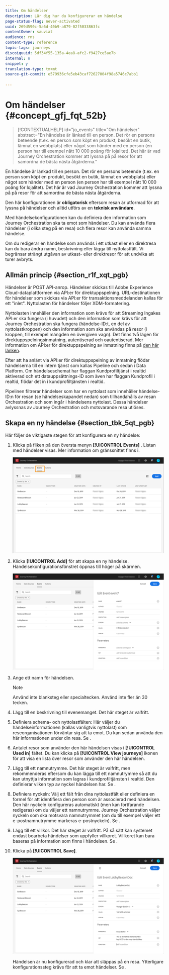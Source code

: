 ```yaml
---
title: Om händelser
description: Lär dig hur du konfigurerar en händelse
page-status-flag: never-activated
uuid: 269d590c-5a6d-40b9-a879-02f5033863fc
contentOwner: sauviat
audience: rns
content-type: reference
topic-tags: journeys
discoiquuid: 5df34f55-135a-4ea8-afc2-f9427ce5ae7b
internal: n
snippet: y
translation-type: tm+mt
source-git-commit: e579936cfe5eb43caf72627004f98a5746c7abb1

---
```



# Om händelser {#concept_gfj_fqt_52b}

>[!CONTEXTUALHELP]
>id="jo_events"
>title="Om händelser"
>abstract="En händelse är länkad till en person. Det rör en persons beteende (t.ex. en person som köpt en produkt, besökt en butik, lämnat en webbplats) eller något som händer med en person (en person har till exempel nått 10 000 poäng för lojalitet). Det här är vad Journey Orchestration kommer att lyssna på på resor för att samordna de bästa nästa åtgärderna."

En händelse är länkad till en person. Det rör en persons beteende (t.ex. en person som köpt en produkt, besökt en butik, lämnat en webbplats) eller något som händer med en person (en person har till exempel nått 10 000 poäng för lojalitet). Det här är vad Journey Orchestration kommer att lyssna på på resor för att samordna de bästa nästa åtgärderna.

Den här konfigurationen är **obligatorisk** eftersom resan är utformad för att lyssna på händelser och alltid utförs av en **teknisk användare**.

Med händelsekonfigurationen kan du definiera den information som Journey Orchestration ska ta emot som händelser. Du kan använda flera händelser (i olika steg på en resa) och flera resor kan använda samma händelse.

Om du redigerar en händelse som används i ett utkast eller en direktresa kan du bara ändra namn, beskrivning eller lägga till nyttolastfält. Vi begränsar strängt utgåvan av utkast- eller direktresor för att undvika att turer avbryts.

## Allmän princip {#section_r1f_xqt_pgb}

Händelser är POST API-anrop. Händelser skickas till Adobe Experience Cloud-dataplattformen via API:er för direktuppspelning. URL-destinationen för händelser som skickas via API:er för transaktionsmeddelanden kallas för ett &quot;inlet&quot;. Nyttolasten för händelser följer XDM-formatering.

Nyttolasten innehåller den information som krävs för att Streaming Ingakes API:er ska fungera (i huvudet) och den information som krävs för att Journey Orchestration ska fungera (händelse-ID:t, en del av nyttolastkroppen) och den information som ska användas på resor (i kroppen, till exempel mängden en övergiven vagn). Det finns två lägen för direktuppspelningsinmatning, autentiserad och oautentiserad. Mer information om API:er för direktuppspelning av inmatning finns på [den här länken](https://docs.adobe.com/content/help/en/experience-platform/xdm/api/getting-started.html).

Efter att ha anlänt via API:er för direktuppspelning av inmatning flödar händelserna till en intern tjänst som kallas Pipeline och sedan i Data Platform. Om händelseschemat har flaggan Kundprofiltjänst i realtid aktiverad och ett datauppsättnings-ID som även har flaggan Kundprofil i realtid, flödar det in i kundprofiltjänsten i realtid.

Pipelinen filtrerar händelser som har en nyttolast som innehåller händelse-ID:n för resan (se händelseskapandet nedan) som tillhandahålls av resan Orchestration och som ingår i händelsens nyttolast. Dessa händelser avlyssnas av Journey Orchestration och motsvarande resa utlöses.

## Skapa en ny händelse {#section_tbk_5qt_pgb}

Här följer de viktigaste stegen för att konfigurera en ny händelse:

1. Klicka på fliken på den översta menyn **[!UICONTROL Events]** . Listan med händelser visas. Mer information om gränssnittet finns [](../about/user-interface.md) i.

   ![](../assets/journey5.png)

1. Klicka **[!UICONTROL Add]** för att skapa en ny händelse. Händelsekonfigurationsfönstret öppnas till höger på skärmen.

   ![](../assets/journey6.png)

1. Ange ett namn för händelsen.

   >[!NOTE]
   >
   >Använd inte blanksteg eller specialtecken. Använd inte fler än 30 tecken.

1. Lägg till en beskrivning till evenemanget. Det här steget är valfritt.
1. Definiera schema- och nyttolastfälten: Här väljer du händelseinformationen (kallas vanligtvis nyttolast) som reseorganisationen förväntar sig att ta emot. Du kan sedan använda den här informationen under din resa. Se [](../event/defining-the-payload-fields.md).
1. Antalet resor som använder den här händelsen visas i **[!UICONTROL Used in]** fältet. Du kan klicka på **[!UICONTROL View journeys]** ikonen för att visa en lista över resor som använder den här händelsen.
1. Lägg till ett namnutrymme. Det här steget är valfritt, men rekommenderas eftersom du kan lägga till ett namnutrymme så att du kan utnyttja information som lagras i kundprofiltjänsten i realtid. Den definierar vilken typ av nyckel händelsen har. Se [](../event/selecting-the-namespace.md).
1. Definiera nyckeln: Välj ett fält från dina nyttolastfält eller definiera en formel för att identifiera den person som är associerad med händelsen. Den här nyckeln konfigureras automatiskt (men kan fortfarande redigeras) om du väljer ett namnutrymme. Journey Orchestration väljer nyckeln som ska motsvara namnutrymmet (om du till exempel väljer ett e-postnamnutrymme markeras e-postnyckeln). Se [](../event/defining-the-event-key.md).
1. Lägg till ett villkor. Det här steget är valfritt. På så sätt kan systemet endast bearbeta händelser som uppfyller villkoret. Villkoret kan bara baseras på information som finns i händelsen. Se [](../event/adding-a-condition.md).
1. Klicka på **[!UICONTROL Save]**.

   ![](../assets/journey7.png)

   Händelsen är nu konfigurerad och klar att släppas på en resa. Ytterligare konfigurationssteg krävs för att ta emot händelser. Se [](../event/additional-steps-to-send-events-to-journey-orchestration.md).
